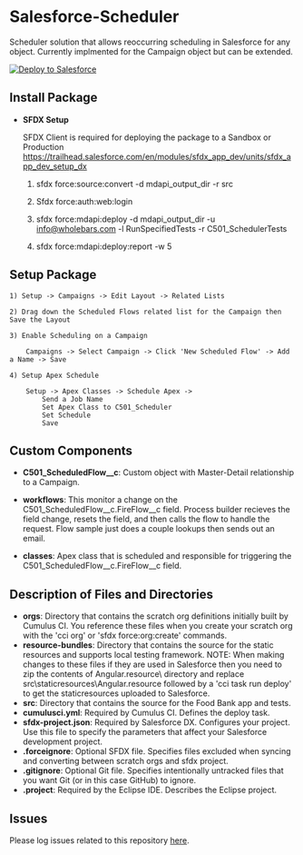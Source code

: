 Salesforce-Scheduler
====================

Scheduler solution that allows reoccurring scheduling in Salesforce for any object.  Currently implmented for the Campaign object but can be extended.

<a href="https://githubsfdeploy.herokuapp.com?owner=daveb-501commons&repo=daveb-501commons/Salesforce-Scheduler">
  <img alt="Deploy to Salesforce"
       src="https://raw.githubusercontent.com/afawcett/githubsfdeploy/master/deploy.png">
</a>

## Install Package

 * **SFDX Setup**
 
    SFDX Client is required for deploying the package to a Sandbox or Production
    https://trailhead.salesforce.com/en/modules/sfdx_app_dev/units/sfdx_app_dev_setup_dx

 	1) sfdx force:source:convert -d mdapi_output_dir -r src
	
	2) Sfdx force:auth:web:login
	
	3) sfdx force:mdapi:deploy -d mdapi_output_dir -u info@wholebars.com -l RunSpecifiedTests -r C501_SchedulerTests
	
	4) sfdx force:mdapi:deploy:report -w 5

## Setup Package

 	1) Setup -> Campaigns -> Edit Layout -> Related Lists

	2) Drag down the Scheduled Flows related list for the Campaign then Save the Layout

	3) Enable Scheduling on a Campaign
	
		Campaigns -> Select Campaign -> Click 'New Scheduled Flow' -> Add a Name -> Save

	4) Setup Apex Schedule

		Setup -> Apex Classes -> Schedule Apex -> 
			Send a Job Name
			Set Apex Class to C501_Scheduler
			Set Schedule
			Save
	

## Custom Components  

* **C501_ScheduledFlow__c**: Custom object with Master-Detail relationship to a Campaign.   

* **workflows**: This monitor a change on the C501_ScheduledFlow__c.FireFlow__c field.  Process builder recieves the field change, resets the field, and then calls the flow to handle the request.  Flow sample just does a couple lookups then sends out an email.

* **classes**: Apex class that is scheduled and responsible for triggering the C501_ScheduledFlow__c.FireFlow__c field.

## Description of Files and Directories  

* **orgs**: Directory that contains the scratch org definitions initially built by Cumulus CI. You reference these files when you create your scratch org with the 'cci org' or 'sfdx force:org:create' commands.
* **resource-bundles**: Directory that contains the source for the static resources and supports local testing framework.  NOTE: When making changes to these files if they are used in Salesforce then you need to zip the contents of Angular.resource\ directory and replace src\staticresources\Angular.resource followed by a 'cci task run deploy' to get the staticresources uploaded to Salesforce.  
* **src**: Directory that contains the source for the Food Bank app and tests.   
* **cumulusci.yml**:  Required by Cumulus CI.  Defines the deploy task. 
* **sfdx-project.json**: Required by Salesforce DX. Configures your project.  Use this file to specify the parameters that affect your Salesforce development project.
* **.forceignore**:  Optional SFDX file. Specifies files excluded when syncing and converting between scratch orgs and sfdx project.
* **.gitignore**:  Optional Git file. Specifies intentionally untracked files that you want Git (or in this case GitHub) to ignore.
* **.project**:  Required by the Eclipse IDE.  Describes the Eclipse project. 

 ## Issues

Please log issues related to this repository [here](https://github.com/501commons/Salesforce-Scheduler/issues).